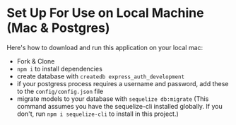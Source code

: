 # Set Up For Use on Local Machine (Mac & Postgres)

Here's how to download and run this application on your local mac:

* Fork & Clone
* `npm i` to install dependencies
* create database with `createdb express_auth_development`
* if your postgress process requires a username and password, add these to the `config/config.json` file
* migrate models to your database with `sequelize db:migrate` (This command assumes you have the sequelize-cli installed globally. If you don't, run `npm i sequelize-cli` to install in this project.)




